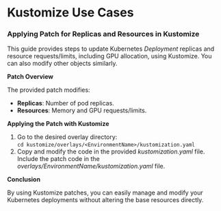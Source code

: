 # Kustomize Use Cases

### Applying Patch for Replicas and Resources in Kustomize

This guide provides steps to update Kubernetes _Deployment_ replicas and resource requests/limits, including GPU allocation, using Kustomize. You can also modify other objects similarly.

**Patch Overview**

The provided patch modifies:

- **Replicas**: Number of pod replicas.
- **Resources**: Memory and GPU requests/limits.

**Applying the Patch with Kustomize**

1. Go to the desired overlay directory:   
`cd kustomize/overlays/<EnvironmentName>/kustomization.yaml`
2. Copy and modify the code in the provided _kustomization.yaml_ file. Include the patch code in the _overlays/EnvironmentName/kustomization.yaml_ file.

**Conclusion**

By using Kustomize patches, you can easily manage and modify your Kubernetes deployments without altering the base resources directly.

